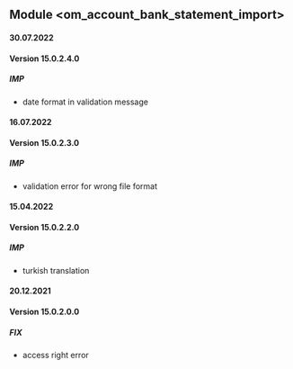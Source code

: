 ## Module <om_account_bank_statement_import>

#### 30.07.2022
#### Version 15.0.2.4.0
##### IMP
- date format in validation message

#### 16.07.2022
#### Version 15.0.2.3.0
##### IMP
- validation error for wrong file format

#### 15.04.2022
#### Version 15.0.2.2.0
##### IMP
- turkish translation

#### 20.12.2021
#### Version 15.0.2.0.0
##### FIX
- access right error
